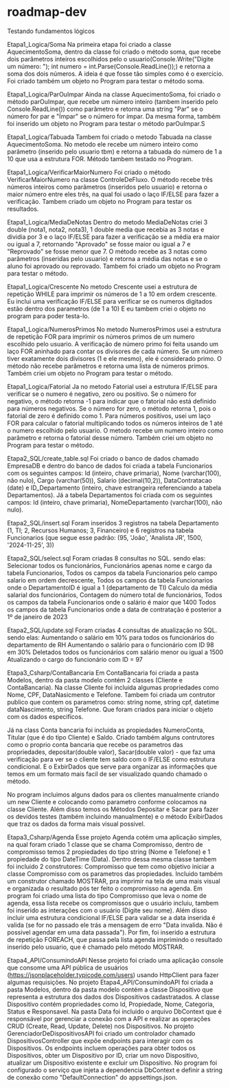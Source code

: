 # roadmap-dev
Testando fundamentos lógicos

Etapa1_Logica/Soma
Na primeira etapa foi criado a classe AquecimentoSoma, dentro da classe foi criado o método soma, que recebe dois parâmetros inteiros escolhidos pelo o usuario(Console.Write("Digite um número: ");
        int numero = int.Parse(Console.ReadLine());) e retorna a soma dos dois números. A ideia é que fosse tão simples como é o exercicio. Foi criado também um objeto no Program para testar o método soma.

Etapa1_Logica/ParOuImpar
Ainda na classe AquecimentoSoma, foi criado o método parOuImpar, que recebe um número inteiro (tambem inserido pelo Console.ReadLine()) como parâmetro e retorna uma string "Par" se o número for par e "Ímpar" se o número for ímpar. Da mesma forma, também foi inserido um objeto no Program para testar o método parOuImpar.S

Etapa1_Logica/Tabuada
Tambem foi criado o metodo Tabuada na classe AquecimentoSoma. No metodo ele recebe um número inteiro como parâmetro (inserido pelo usuario tbm) e retorna a tabuada do número de 1 a 10 que usa a estrutura FOR. Método tambem testado no Program.

Etapa1_Logica/VerificarMaiorNumero
Foi criado o método VerificarMaiorNumero na classe ControleDeFluxo. O método recebe três números inteiros como parâmetros (inseridos pelo usuario) e retorna o maior número entre eles três, na qual foi usado o laço IF/ELSE para fazer a verificação. Tambem criado um objeto no Program para testar os resultados.

Etapa1_Logica/MediaDeNotas
Dentro do metodo MediaDeNotas criei 3 double (nota1, nota2, nota3), 1 double media que recebia as 3 notas e dividia por 3 e o laço IF/ELSE para fazer a verificação se a média era maior ou igual a 7, retornando "Aprovado" se fosse maior ou igual a 7 e "Reprovado" se fosse menor que 7. O método recebe as 3 notas como parâmetros (inseridas pelo usuario) e retorna a média das notas e se o aluno foi aprovado ou reprovado. Tambem foi criado um objeto no Program para testar o método.

Etapa1_Logica/Crescente
No metodo Crescente usei a estrutura de repetição WHILE para imprimir os números de 1 a 10 em ordem crescente. Eu inclui uma verificação IF/ELSE para verificar se os numeros digitados estão dentro dos parametros (de 1 a 10) E eu tambem criei o objeto no program para poder testa-lo.

Etapa1_Logica/NumerosPrimos 
No metodo NumerosPrimos usei a estrutura de repetição FOR para imprimir os números primos de um numero escolhido pelo usuario. A verificação de número primo foi feita usando um laço FOR aninhado para contar os divisores de cada número. Se um número tiver exatamente dois divisores (1 e ele mesmo), ele é considerado primo. O método não recebe parâmetros e retorna uma lista de números primos. Também criei um objeto no Program para testar o método.

Etapa1_Logica/Fatorial
Ja no metodo Fatorial usei a estrutura IF/ELSE para verificar se o numero é negativo, zero ou positivo. Se o número for negativo, o método retorna -1 para indicar que o fatorial não está definido para números negativos. Se o número for zero, o método retorna 1, pois o fatorial de zero é definido como 1. Para números positivos, usei um laço FOR para calcular o fatorial multiplicando todos os números inteiros de 1 até o numero escolhido pelo usuario. O metodo recebe um numero inteiro como parâmetro e retorna o fatorial desse número. Também criei um objeto no Program para testar o método.

Etapa2_SQL/create_table.sql
Foi criado o banco de dados chamado EmpresaDB e dentro do banco de dados foi criada a tabela Funcionarios com os seguintes campos: Id (inteiro, chave primaria), Nome (varchar(100), não nulo), Cargo (varchar(50)), Salario (decimal(10,2)), DataContratacao (date) e ID_Departamento (inteiro, chave estrangeira referenciando a tabela Departamentos). Já a tabela Departamentos foi criada com os seguintes campos: Id (inteiro, chave primaria), NomeDepartamento (varchar(100), não nulo).

Etapa2_SQL/insert.sql
Foram inseridos 3 registros na tabela Departamento  (1, TI; 2, Recursos Humanos; 3, Financeiro) e 6 registros na tabela Funcionarios (que segue esse padrão: (95, 'João', 'Analista JR', 1500, '2024-11-25', 3))

Etapa2_SQL/select.sql
Foram criadas 8 consultas no SQL. sendo elas:
Selecionar todos os funcionários,
Funcionários apenas nome e cargo da tabela Funcionarios,
Todos os campos da tabela Funcionarios pelo campo salario em ordem decrescente,
Todos os campos da tabela Funcionarios onde o DepartamentoID é igual a 1 (departamento de TI)
Calculo da média salarial dos funcionários,
Contagem do número total de funcionários,
Todos os campos da tabela Funcionarios onde o salário é maior que 1400
Todos os campos da tabela Funcionarios onde a data de contratação é posterior a 1º de janeiro de 2023

Etapa2_SQL/update.sql
Foram criadas 4 consultas de atualização no SQL. sendo elas:
Aumentando o salário em 10% para todos os funcionários do departamento de RH
Aumentando o salário para o funcionário com ID 98 em 30%
Deletados todos os funcionários com salário menor ou igual a 1500
Atualizando o cargo do funcionário com ID = 97

Etapa3_Csharp/ContaBancaria
   Em ContaBancaria foi criada a pasta Modelos, dentro da pasta modelo contém 2 classes (Cliente e ContaBancaria).
   Na classe Cliente foi incluida algumas propriedades como Nome, CPF, DataNasicmento e Telefone.
Tambem foi criada um contrutor publico que contem os parametros como: string nome, string cpf, datetime dataNascimento, string Telefone. Que foram criados para iniciar o objeto com os dados especificos.

 Já na class Conta bancaria foi incluida as propiedades NumeroConta, Titular (que é do tipo Cliente) e Saldo. Criado também alguns contrutores como o proprio conta bancaria que recebe os parametros das propriedades, depositar(double valor), Sacar(double valor) - que faz uma verificação para ver se o cliente tem saldo com o IF/ELSE como estrutura condicional.
 E o ExbirDados que serve para organizar as informações que temos em um formato mais facil de ser visualizado quando chamado o método.

 No program incluimos alguns dados para os clientes manualmente criando um new Cliente e colocando como parametro conforme colocamos na classe Cliente. Além disso temos os Métodos Depositar e Sacar para fazer os devidos testes (também incluindo manualmente) e o método ExibirDados que traz os dados da forma mais visual possivel.

 Etapa3_Csharp/Agenda
  Esse projeto Agenda cotém uma aplicação simples, na qual foram criado 1 classe que se chama Compromisso, dentro de compromisso temos 2 propiedades do tipo string (Nome e Telefone) e 1 propiedade do tipo DateTime (Data).
Dentro dessa mesma classe tambem foi incluido 2 construtores: Compromisso que tem como objetivo iniciar a classe Compromisso com os parametros das propiedades. Incluido também um construtor chamado MOSTRAR, pra imprimir na tela de uma mais visual e organizada o resultado pós ter feito o compromisso na agenda.
  Em program foi criado uma lista do tipo Compromisso que leva o nome de agenda, essa lista recebe os compromissos que o usuário incluiu, tambem foi inserido as interações com o usuário (Digite seu nome).
Além disso incluir uma estrutura condicional IF/ELSE para validar se a data inserida é valida (se for no passado ele trás a mensagem de erro "Data invalida. Não é possivel agendar em uma data passada").
  Por fim, foi inserido a estrutura de repetição FOREACH, que passa pela lista agenda imprimindo o resultado inserido pelo usuario, que é chamado pelo método MOSTRAR.

  Etapa4_API/ConsumindoAPI
    Nesse projeto foi criado uma aplicação console que consome uma API pública de usuários (https://jsonplaceholder.typicode.com/users) usando HttpClient para fazer algumas requisições. No projeto Etapa4_API/ConsumindoAPI foi criada a pasta Modelos, dentro da pasta modelo contém a classe Dispositivo que representa a estrutura dos dados dos Dispositivos cadastratados. A classe Dispositivo contém propriedades como Id, Propiedade, Nome, Categoria, Status e Responsavel. Na pasta Data foi incluido o arquivo DbContext que é responsável por gerenciar a conexão com a API e realizar as operações CRUD (Create, Read, Update, Delete) nos Dispositivos. 
    No projeto GerenciadorDeDispositivosAPI foi criado um controlador chamado DispositivosController que expõe endpoints para interagir com os Dispositivos. Os endpoints incluem operações para obter todos os Dispositivos, obter um Dispositivo por ID, criar um novo Dispositivo, atualizar um Dispositivo existente e excluir um Dispositivo. No program foi configurado o serviço  que injeta a dependencia DbContext e definir a string de conexão como "DefaultConnection" do appsettings.json.
